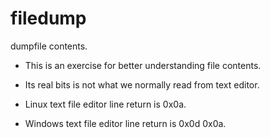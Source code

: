# filedump
dumpfile contents.

* This is an exercise for better understanding file contents. 

* Its real bits is not what we normally read from text editor.

* Linux text file editor line return is 0x0a.

* Windows text file editor line return is 0x0d 0x0a.
